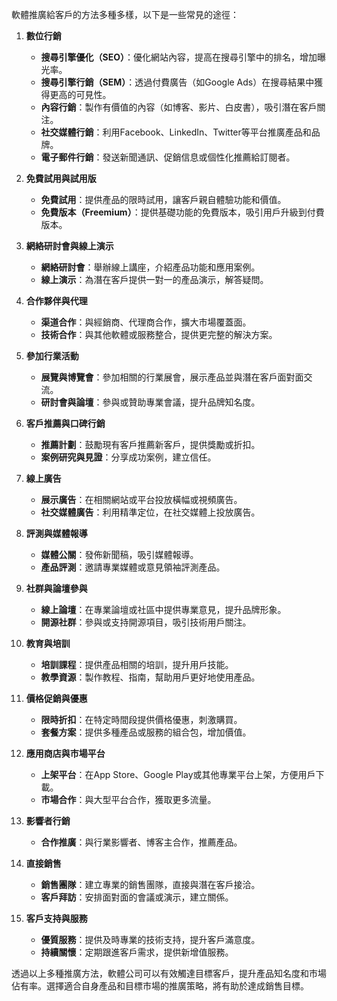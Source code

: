 軟體推廣給客戶的方法多種多樣，以下是一些常見的途徑：

1. **數位行銷**
   - **搜尋引擎優化（SEO）**：優化網站內容，提高在搜尋引擎中的排名，增加曝光率。
   - **搜尋引擎行銷（SEM）**：透過付費廣告（如Google Ads）在搜尋結果中獲得更高的可見性。
   - **內容行銷**：製作有價值的內容（如博客、影片、白皮書），吸引潛在客戶關注。
   - **社交媒體行銷**：利用Facebook、LinkedIn、Twitter等平台推廣產品和品牌。
   - **電子郵件行銷**：發送新聞通訊、促銷信息或個性化推薦給訂閱者。

2. **免費試用與試用版**
   - **免費試用**：提供產品的限時試用，讓客戶親自體驗功能和價值。
   - **免費版本（Freemium）**：提供基礎功能的免費版本，吸引用戶升級到付費版本。

3. **網絡研討會與線上演示**
   - **網絡研討會**：舉辦線上講座，介紹產品功能和應用案例。
   - **線上演示**：為潛在客戶提供一對一的產品演示，解答疑問。

4. **合作夥伴與代理**
   - **渠道合作**：與經銷商、代理商合作，擴大市場覆蓋面。
   - **技術合作**：與其他軟體或服務整合，提供更完整的解決方案。

5. **參加行業活動**
   - **展覽與博覽會**：參加相關的行業展會，展示產品並與潛在客戶面對面交流。
   - **研討會與論壇**：參與或贊助專業會議，提升品牌知名度。

6. **客戶推薦與口碑行銷**
   - **推薦計劃**：鼓勵現有客戶推薦新客戶，提供獎勵或折扣。
   - **案例研究與見證**：分享成功案例，建立信任。

7. **線上廣告**
   - **展示廣告**：在相關網站或平台投放橫幅或視頻廣告。
   - **社交媒體廣告**：利用精準定位，在社交媒體上投放廣告。

8. **評測與媒體報導**
   - **媒體公關**：發佈新聞稿，吸引媒體報導。
   - **產品評測**：邀請專業媒體或意見領袖評測產品。

9. **社群與論壇參與**
   - **線上論壇**：在專業論壇或社區中提供專業意見，提升品牌形象。
   - **開源社群**：參與或支持開源項目，吸引技術用戶關注。

10. **教育與培訓**
    - **培訓課程**：提供產品相關的培訓，提升用戶技能。
    - **教學資源**：製作教程、指南，幫助用戶更好地使用產品。

11. **價格促銷與優惠**
    - **限時折扣**：在特定時間段提供價格優惠，刺激購買。
    - **套餐方案**：提供多種產品或服務的組合包，增加價值。

12. **應用商店與市場平台**
    - **上架平台**：在App Store、Google Play或其他專業平台上架，方便用戶下載。
    - **市場合作**：與大型平台合作，獲取更多流量。

13. **影響者行銷**
    - **合作推廣**：與行業影響者、博客主合作，推薦產品。

14. **直接銷售**
    - **銷售團隊**：建立專業的銷售團隊，直接與潛在客戶接洽。
    - **客戶拜訪**：安排面對面的會議或演示，建立關係。

15. **客戶支持與服務**
    - **優質服務**：提供及時專業的技術支持，提升客戶滿意度。
    - **持續關懷**：定期跟進客戶需求，提供新增值服務。

透過以上多種推廣方法，軟體公司可以有效觸達目標客戶，提升產品知名度和市場佔有率。選擇適合自身產品和目標市場的推廣策略，將有助於達成銷售目標。